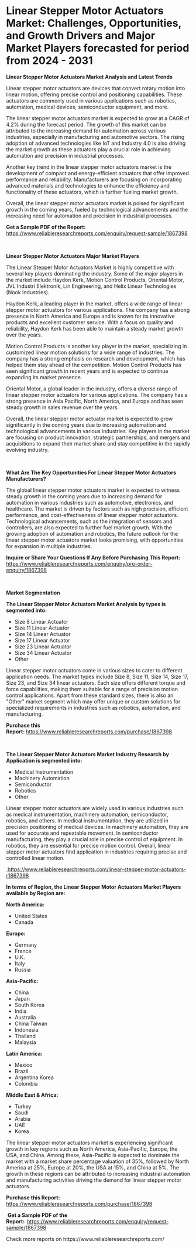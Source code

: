 <p><h1>Linear Stepper Motor Actuators Market: Challenges, Opportunities, and Growth Drivers and Major Market Players forecasted for period from 2024 - 2031</h1></p><p><strong>Linear Stepper Motor Actuators Market Analysis and Latest Trends</strong></p>
<p><p>Linear stepper motor actuators are devices that convert rotary motion into linear motion, offering precise control and positioning capabilities. These actuators are commonly used in various applications such as robotics, automation, medical devices, semiconductor equipment, and more.</p><p>The linear stepper motor actuators market is expected to grow at a CAGR of 4.2% during the forecast period. The growth of this market can be attributed to the increasing demand for automation across various industries, especially in manufacturing and automotive sectors. The rising adoption of advanced technologies like IoT and Industry 4.0 is also driving the market growth as these actuators play a crucial role in achieving automation and precision in industrial processes.</p><p>Another key trend in the linear stepper motor actuators market is the development of compact and energy-efficient actuators that offer improved performance and reliability. Manufacturers are focusing on incorporating advanced materials and technologies to enhance the efficiency and functionality of these actuators, which is further fueling market growth.</p><p>Overall, the linear stepper motor actuators market is poised for significant growth in the coming years, fueled by technological advancements and the increasing need for automation and precision in industrial processes.</p></p>
<p><strong>Get a Sample PDF of the Report:&nbsp;</strong> <a href="https://www.reliableresearchreports.com/enquiry/request-sample/1867398">https://www.reliableresearchreports.com/enquiry/request-sample/1867398</a></p>
<p>&nbsp;</p>
<p><strong>Linear Stepper Motor Actuators Major Market Players</strong></p>
<p><p>The Linear Stepper Motor Actuators Market is highly competitive with several key players dominating the industry. Some of the major players in the market include Haydon Kerk, Motion Control Products, Oriental Motor, JVL Industri Elektronik, Lin Engineering, and Helix Linear Technologies (Nook Industries).</p><p>Haydon Kerk, a leading player in the market, offers a wide range of linear stepper motor actuators for various applications. The company has a strong presence in North America and Europe and is known for its innovative products and excellent customer service. With a focus on quality and reliability, Haydon Kerk has been able to maintain a steady market growth over the years.</p><p>Motion Control Products is another key player in the market, specializing in customized linear motion solutions for a wide range of industries. The company has a strong emphasis on research and development, which has helped them stay ahead of the competition. Motion Control Products has seen significant growth in recent years and is expected to continue expanding its market presence.</p><p>Oriental Motor, a global leader in the industry, offers a diverse range of linear stepper motor actuators for various applications. The company has a strong presence in Asia Pacific, North America, and Europe and has seen steady growth in sales revenue over the years.</p><p>Overall, the linear stepper motor actuator market is expected to grow significantly in the coming years due to increasing automation and technological advancements in various industries. Key players in the market are focusing on product innovation, strategic partnerships, and mergers and acquisitions to expand their market share and stay competitive in the rapidly evolving industry.</p></p>
<p>&nbsp;</p>
<p><strong>What Are The Key Opportunities For Linear Stepper Motor Actuators Manufacturers?</strong></p>
<p><p>The global linear stepper motor actuators market is expected to witness steady growth in the coming years due to increasing demand for automation in various industries such as automotive, electronics, and healthcare. The market is driven by factors such as high precision, efficient performance, and cost-effectiveness of linear stepper motor actuators. Technological advancements, such as the integration of sensors and controllers, are also expected to further fuel market growth. With the growing adoption of automation and robotics, the future outlook for the linear stepper motor actuators market looks promising, with opportunities for expansion in multiple industries.</p></p>
<p><strong>Inquire or Share Your Questions If Any Before Purchasing This Report:</strong> <a href="https://www.reliableresearchreports.com/enquiry/pre-order-enquiry/1867398">https://www.reliableresearchreports.com/enquiry/pre-order-enquiry/1867398</a></p>
<p>&nbsp;</p>
<p><strong>Market Segmentation</strong></p>
<p><strong>The Linear Stepper Motor Actuators Market Analysis by types is segmented into:</strong></p>
<p><ul><li>Size 8 Linear Actuator</li><li>Size 11 Linear Actuator</li><li>Size 14 Linear Actuator</li><li>Size 17 Linear Actuator</li><li>Size 23 Linear Actuator</li><li>Size 34 Linear Actuator</li><li>Other</li></ul></p>
<p><p>Linear stepper motor actuators come in various sizes to cater to different application needs. The market types include Size 8, Size 11, Size 14, Size 17, Size 23, and Size 34 linear actuators. Each size offers different torque and force capabilities, making them suitable for a range of precision motion control applications. Apart from these standard sizes, there is also an "Other" market segment which may offer unique or custom solutions for specialized requirements in industries such as robotics, automation, and manufacturing.</p></p>
<p><strong>Purchase this Report:&nbsp;</strong><a href="https://www.reliableresearchreports.com/purchase/1867398">https://www.reliableresearchreports.com/purchase/1867398</a></p>
<p>&nbsp;</p>
<p><strong>The Linear Stepper Motor Actuators Market Industry Research by Application is segmented into:</strong></p>
<p><ul><li>Medical Instrumentation</li><li>Machinery Automation</li><li>Semiconductor</li><li>Robotics</li><li>Other</li></ul></p>
<p><p>Linear stepper motor actuators are widely used in various industries such as medical instrumentation, machinery automation, semiconductor, robotics, and others. In medical instrumentation, they are utilized in precision positioning of medical devices. In machinery automation, they are used for accurate and repeatable movement. In semiconductor manufacturing, they play a crucial role in precise control of equipment. In robotics, they are essential for precise motion control. Overall, linear stepper motor actuators find application in industries requiring precise and controlled linear motion.</p></p>
<p><a href="https://www.reliableresearchreports.com/linear-stepper-motor-actuators-r1867398">&nbsp;https://www.reliableresearchreports.com/linear-stepper-motor-actuators-r1867398</a></p>
<p><strong>In terms of Region, the Linear Stepper Motor Actuators Market Players available by Region are:</strong></p>
<p>
    <p> <strong> North America: </strong>
        <ul>
            <li>United States</li>
            <li>Canada</li>
        </ul>
        </p> 
    <p> <strong> Europe: </strong>
        <ul>
            <li>Germany</li>
            <li>France</li>
            <li>U.K.</li>
            <li>Italy</li>
            <li>Russia</li>
        </ul>
        </p> 
    <p> <strong> Asia-Pacific: </strong>
        <ul>
            <li>China</li>
            <li>Japan</li>
            <li>South Korea</li>
            <li>India</li>
            <li>Australia</li>
            <li>China Taiwan</li>
            <li>Indonesia</li>
            <li>Thailand</li>
            <li>Malaysia</li>
        </ul>
        </p> 
    <p> <strong> Latin America: </strong>
        <ul>
            <li>Mexico</li>
            <li>Brazil</li>
            <li>Argentina Korea</li>
            <li>Colombia</li>
        </ul>
        </p> 
    <p> <strong> Middle East & Africa: </strong>
        <ul>
            <li>Turkey</li>
            <li>Saudi</li>
            <li>Arabia</li>
            <li>UAE</li>
            <li>Korea</li>
        </ul>
    </p>
    </p>
<p><p>The linear stepper motor actuators market is experiencing significant growth in key regions such as North America, Asia-Pacific, Europe, the USA, and China. Among these, Asia-Pacific is expected to dominate the market with a market share percentage valuation of 35%, followed by North America at 25%, Europe at 20%, the USA at 15%, and China at 5%. The growth in these regions can be attributed to increasing industrial automation and manufacturing activities driving the demand for linear stepper motor actuators.</p></p>
<p><strong>Purchase this Report: </strong><a href="https://www.reliableresearchreports.com/purchase/1867398">https://www.reliableresearchreports.com/purchase/1867398</a></p>
<p>&nbsp;<strong>Get a Sample PDF of the Report:&nbsp;&nbsp;</strong><a href="https://www.reliableresearchreports.com/enquiry/request-sample/1867398">https://www.reliableresearchreports.com/enquiry/request-sample/1867398</a></p>
<p><strong></strong></p>
<p>Check more reports on https://www.reliableresearchreports.com/</p>
